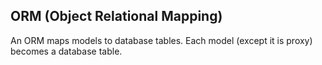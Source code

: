 ## ORM (Object Relational Mapping)

An ORM maps models to database tables. Each model (except it is proxy) becomes a database table. 